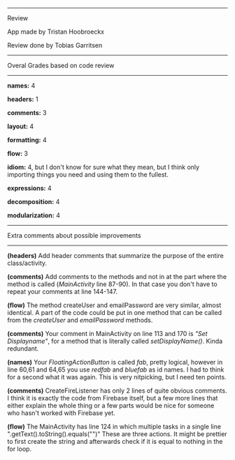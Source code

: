 ****
Review

App made by Tristan Hoobroeckx

Review done by Tobias Garritsen
****
Overal Grades based on code review
****

**names:** 4

**headers:** 1

**comments:** 3

**layout:**	4

**formatting:**	4

**flow:** 3

**idiom:** 4, but I don't know for sure what they 
mean, but I think only importing things you need and using 
them to the fullest. 

**expressions:** 4

**decomposition:** 4

**modularization:** 4

****

Extra comments about possible improvements

****

**(headers)** Add header comments that summarize the purpose of the entire class/activity.

**(comments)** Add comments to the methods and not in at the part where the method is called (*MainActivity* line 87-90). In that case you don't have to repeat your comments at line 144-147.

**(flow)** The method createUser and emailPassword are very similar, almost identical. A part of the code could be put in one method that can be called from the *createUser* and *emailPassword* methods.

**(comments)** Your comment in MainActivity on line 113 and 170 is *"Set Displayname"*, for a method that is literally called *setDisplayName()*. Kinda redundant.

**(names)** Your *FloatingActionButton* is called *fab*, pretty logical, however in line 60,61 and 64,65 you use *redfab* and *bluefab* as id names. I had to think for a second what it was again. This is very nitpicking, but I need ten points.

**(comments)** CreateFireListener has only 2 lines of quite obvious comments. I think it is exactly the code from Firebase itself, but a few more lines that either explain the whole thing or a few parts would be nice for someone who hasn't worked with Firebase yet.

**(flow)** The MainActivity has line 124 in which multiple tasks in a single line ".getText().toString().equals("")" These are three actions. It might be prettier to first create the string and afterwards check if it is equal to nothing in the for loop.
